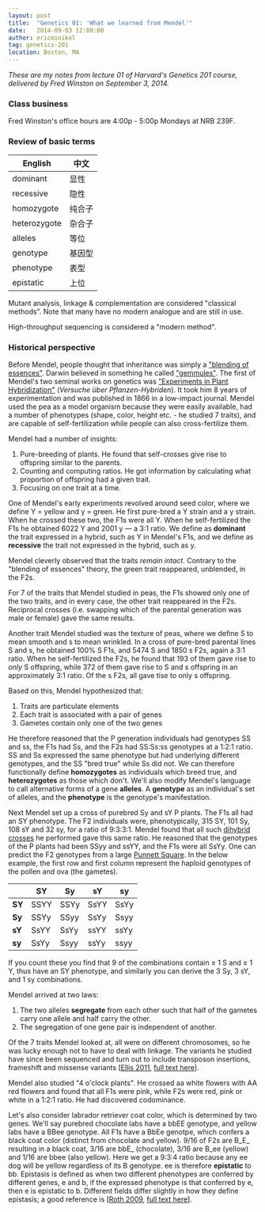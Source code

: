 ```yaml
---
layout: post
title:  "Genetics 01: 'What we learned from Mendel'"
date:   2014-09-03 12:00:00
author: ericminikel
tag: genetics-201
location: Boston, MA
---
```


*These are my notes from lecture 01 of Harvard's Genetics 201 course, delivered by Fred Winston on September 3, 2014.*

### Class business

Fred Winston's office hours are 4:00p - 5:00p Mondays at NRB 239F.

### Review of basic terms

| English | 中文 |
| ------- | ---- |
| dominant | 显性 |
| recessive | 隐性 |
| homozygote | 纯合子 |
| heterozygote | 杂合子 |
| alleles | 等位 |
| genotype | 基因型 |
| phenotype | 表型 |
| epistatic | 上位 |

Mutant analysis, linkage & complementation are considered "classical methods". Note that many have no modern analogue and are still in use.

High-throughput sequencing is considered a "modern method".

### Historical perspective

Before Mendel, people thought that inheritance was simply a ["blending of essences"](http://en.wikipedia.org/wiki/Blending_inheritance). Darwin believed in something he called ["gemmules"](http://en.wikipedia.org/wiki/Gemmule_(pangenesis)). The first of Mendel's two seminal works on genetics was ["Experiments in Plant Hybridization"](http://www.mendelweb.org/Mendel.html) (*Versuche über Pflanzen-Hybriden*). It took him 8 years of experimentation and was published in 1866 in a low-impact journal. Mendel used the pea as a model organism because they were easily available, had a number of phenotypes (shape, color, height etc. - he studied 7 traits), and are capable of self-fertilization while people can also cross-fertilize them.

Mendel had a number of insights:

1. Pure-breeding of plants. He found that self-crosses give rise to offspring similar to the parents.
2. Counting and computing ratios. He got information by calculating what proportion of offspring had a given trait.
3. Focusing on one trait at a time.

One of Mendel's early experiments revolved around seed color, where we define Y = yellow and y = green. He first pure-bred a Y strain and a y strain. When he crossed these two, the F1s were all Y. When he self-fertilized the F1s he obtained 6022 Y and 2001 y &mdash; a 3:1 ratio. We define as **dominant** the trait expressed in a hybrid, such as Y in Mendel's F1s, and we define as **recessive** the trait not expressed in the hybrid, such as y.

Mendel cleverly observed that the traits *remain intact*. Contrary to the "blending of essences" theory, the green trait reappeared, unblended, in the F2s.

For 7 of the traits that Mendel studied in peas, the F1s showed only one of the two traits, and in every case, the other trait reappeared in the F2s. Reciprocal crosses (i.e. swapping which of the parental generation was male or female) gave the same results.

Another trait Mendel studied was the texture of peas, where we define S to mean smooth and s to mean wrinkled. In a cross of pure-bred parental lines S and s, he obtained 100% S F1s, and 5474 S and 1850 s F2s, again a 3:1 ratio. When he self-fertilized the F2s, he found that 193 of them gave rise to *only* S offspring, while 372 of them gave rise to S and s offspring in an approximately 3:1 ratio. Of the s F2s, all gave tise to only s offspring.

Based on this, Mendel hypothesized that:

1. Traits are particulate elements
2. Each trait is associated with a pair of genes
3. Gametes contain only one of the two genes

He therefore reasoned that the P generation individuals had genotypes SS and ss, the F1s had Ss, and the F2s had SS:Ss:ss genotypes at a 1:2:1 ratio. SS and Ss expressed the same phenotype but had underlying different genotypes, and the SS "bred true" while Ss did not. We can therefore functionally define **homozygotes** as individuals which breed true, and **heterozygotes** as those which don't. We'll also modify Mendel's language to call alternative forms of a gene **alleles**. A **genotype** as an individual's set of alleles, and the **phenotype** is the genotype's manifestation.

Next Mendel set up a cross of purebred Sy and sY P plants. The F1s all had an SY phenotype. The F2 individuals were, phenotypically, 315 SY, 101 Sy, 108 sY and 32 sy, for a ratio of 9:3:3:1. Mendel found that all such [dihybrid crosses](http://en.wikipedia.org/wiki/Dihybrid_cross) he performed gave this same ratio. He reasoned that the genotypes of the P plants had been SSyy and ssYY, and the F1s were all SsYy. One can predict the F2 genotypes from a large [Punnett Square](http://en.wikipedia.org/wiki/Punnett_square). In the below example, the first row and first column represent the haploid genotypes of the pollen and ova (the gametes).

|      | SY | Sy | sY | sy |
| ---- | ---- | ---- | ---- | ---- |
| **SY** | SSYY | SSYy | SsYY | SsYy |
| **Sy** | SSYy | SSyy | SsYy | Ssyy |
| **sY** | SsYY | SsYy | ssYY | ssYy |
| **sy** | SsYy | Ssyy | ssYy | ssyy |

If you count these you find that 9 of the combinations contain &ge; 1 S and &ge; 1 Y, thus have an SY phenotype, and similarly you can derive the 3 Sy, 3 sY, and 1 sy combinations.

Mendel arrived at two laws:

1. The two alleles **segregate** from each other such that half of the gametes carry one allele and half carry the other.
2. The segregation of one gene pair is independent of another.

Of the 7 traits Mendel looked at, all were on different chromosomes, so he was lucky enough not to have to deal with linkage. The variants he studied have since been sequenced and turn out to include transposon insertions, frameshift and missense variants [[Ellis 2011], [full text here](http://ac.els-cdn.com/S1360138511001324/1-s2.0-S1360138511001324-main.pdf?_tid=05daed9e-3375-11e4-b49e-00000aab0f27&acdnat=1409754023_0f2b16e77f56f03828e5434f045a0b09)].

Mendel also studied "4 o'clock plants". He crossed aa white flowers with AA red flowers and found that all F1s were pink, while F2s were red, pink or white in a 1:2:1 ratio. He had discovered codominance.

Let's also consider labrador retriever coat color, which is determined by two genes. We'll say purebred chocolate labs have a bbEE genotype, and yellow labs have a BBee genotype. All F1s have a BbEe genotpe, which confers a black coat color (distinct from chocolate and yellow). 9/16 of F2s are B_E_ resulting in a black coat, 3/16 are bbE_ (chocolate), 3/16 are B_ee (yellow) and 1/16 are bbee (also yellow). Here we get a 9:3:4 ratio because any ee dog will be yellow regardless of its B genotype. ee is therefore **epistatic** to bb. Epistasis is defined as when two different phenotypes are conferred by different genes, e and b, if the expressed phenotype is that conferred by e, then e is epistatic to b. Different fields differ slightly in how they define epistasis; a good reference is [[Roth 2009], [full text here](http://jbiol.com/content/8/4/35)].

[Ellis 2011]: http://www.ncbi.nlm.nih.gov/pubmed/21775188 "Ellis TH, Hofer JM, Timmerman-Vaughan GM, Coyne CJ, Hellens RP. Mendel, 150 years on. Trends Plant Sci. 2011 Nov;16(11):590-6. doi: 10.1016/j.tplants.2011.06.006. Epub 2011 Jul 19. Review. PubMed PMID: 21775188."

[Roth 2009]: http://www.ncbi.nlm.nih.gov/pubmed/19486505/ "Roth FP, Lipshitz HD, Andrews BJ. Q&A: epistasis. J Biol. 2009;8(4):35. doi: 10.1186/jbiol144. Epub 2009 May 22. PubMed PMID: 19486505; PubMed Central PMCID:  PMC2688915."




